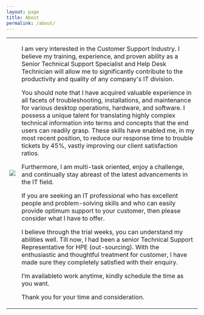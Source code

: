 ```yaml
---
layout: page
title: About
permalink: /about/
---
```


<table style="width:100%">
  <tr>
    <td><img src="https://scontent.fhan2-2.fna.fbcdn.net/v/t31.0-8/13002538_1313368942012920_4437103496804615863_o.jpg?oh=0f8862211e45ca58e238dc842ad8f955&oe=5A72A265"></td>
    <td><p>I am very interested in the Customer Support Industry. I believe my training, experience, and proven ability as a Senior Technical Support Specialist and Help Desk Technician will allow me to significantly contribute to the productivity and quality of any company's IT division.</p>
<p>You should note that I have acquired valuable experience in all facets of troubleshooting, installations, and maintenance for various desktop operations, hardware, and software. I possess a unique talent for translating highly complex technical information into terms and concepts that the end users can readily grasp. These skills have enabled me, in my most recent position, to reduce our response time to trouble tickets by 45%, vastly improving our client satisfaction ratios.</p>
<p>Furthermore, I am multi-task oriented, enjoy a challenge, and continually stay abreast of the latest advancements in the IT field.</p>
<p>If you are seeking an IT professional who has excellent people and problem-solving skills and who can easily provide optimum support to your customer, then please consider what I have to offer.</p>
<p>I believe through the trial weeks, you can understand my abilities well. Till now, I had been a senior Technical Support Representative for HPE (out-sourcing). With the enthusiastic and thoughtful treatment for customer, I have made sure they completely satisfied with their enquiry.</p>
<p>I’m availableto work anytime, kindly schedule the time as you want.</p>
<p>Thank you for your time and consideration.</p></td> 
  </tr>

</table>
